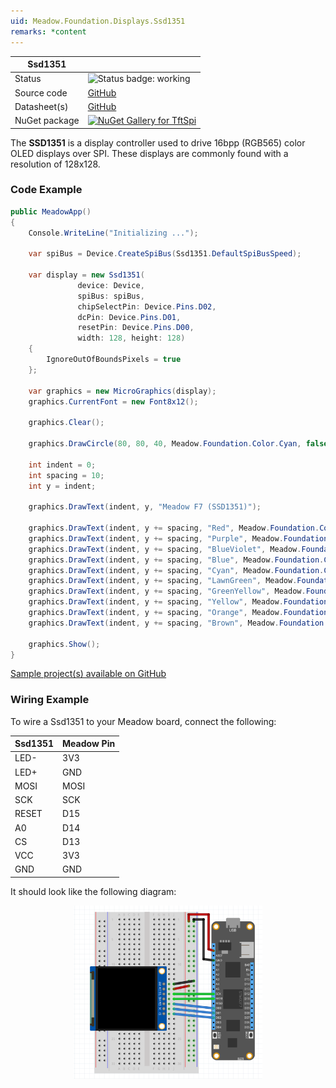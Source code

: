 ```yaml
---
uid: Meadow.Foundation.Displays.Ssd1351
remarks: *content
---
```


| Ssd1351 | |
|--------|--------|
| Status | <img src="https://img.shields.io/badge/Working-brightgreen" style="width: auto; height: -webkit-fill-available;" alt="Status badge: working" /> |
| Source code | [GitHub](https://github.com/WildernessLabs/Meadow.Foundation/tree/main/Source/Meadow.Foundation.Peripherals/Displays.TftSpi) |
| Datasheet(s) | [GitHub](https://github.com/WildernessLabs/Meadow.Foundation/tree/main/Source/Meadow.Foundation.Peripherals/Displays.TftSpi/Datasheet) |
| NuGet package | <a href="https://www.nuget.org/packages/Meadow.Foundation.Displays.TftSpi/" target="_blank"><img src="https://img.shields.io/nuget/v/Meadow.Foundation.Displays.TftSpi.svg?label=Meadow.Foundation.Displays.TftSpi" alt="NuGet Gallery for TftSpi" /></a> |

The **SSD1351** is a display controller used to drive 16bpp (RGB565) color OLED displays over SPI. These displays are commonly found with a resolution of 128x128.

### Code Example

```csharp
public MeadowApp()
{
    Console.WriteLine("Initializing ...");
  
    var spiBus = Device.CreateSpiBus(Ssd1351.DefaultSpiBusSpeed);

    var display = new Ssd1351(
               device: Device, 
               spiBus: spiBus,
               chipSelectPin: Device.Pins.D02,
               dcPin: Device.Pins.D01,
               resetPin: Device.Pins.D00,
               width: 128, height: 128)
    {
        IgnoreOutOfBoundsPixels = true
    };

    var graphics = new MicroGraphics(display);
    graphics.CurrentFont = new Font8x12();

    graphics.Clear();

    graphics.DrawCircle(80, 80, 40, Meadow.Foundation.Color.Cyan, false);

    int indent = 0;
    int spacing = 10;
    int y = indent;

    graphics.DrawText(indent, y, "Meadow F7 (SSD1351)");

    graphics.DrawText(indent, y += spacing, "Red", Meadow.Foundation.Color.Red);
    graphics.DrawText(indent, y += spacing, "Purple", Meadow.Foundation.Color.Purple);
    graphics.DrawText(indent, y += spacing, "BlueViolet", Meadow.Foundation.Color.BlueViolet);
    graphics.DrawText(indent, y += spacing, "Blue", Meadow.Foundation.Color.Blue);
    graphics.DrawText(indent, y += spacing, "Cyan", Meadow.Foundation.Color.Cyan);
    graphics.DrawText(indent, y += spacing, "LawnGreen", Meadow.Foundation.Color.LawnGreen);
    graphics.DrawText(indent, y += spacing, "GreenYellow", Meadow.Foundation.Color.GreenYellow);
    graphics.DrawText(indent, y += spacing, "Yellow", Meadow.Foundation.Color.Yellow);
    graphics.DrawText(indent, y += spacing, "Orange", Meadow.Foundation.Color.Orange);
    graphics.DrawText(indent, y += spacing, "Brown", Meadow.Foundation.Color.Brown);

    graphics.Show();
}

```

[Sample project(s) available on GitHub](https://github.com/WildernessLabs/Meadow.Foundation/tree/main/Source/Meadow.Foundation.Peripherals/Displays.TftSpi/Samples/Ssd1351_Sample)

### Wiring Example

 To wire a Ssd1351 to your Meadow board, connect the following:

| Ssd1351 | Meadow Pin |
|---------|------------|
| LED-    | 3V3        |
| LED+    | GND        |
| MOSI    | MOSI       |
| SCK     | SCK        |
| RESET   | D15        |
| A0      | D14        |
| CS      | D13        |
| VCC     | 3V3        |
| GND     | GND        |

It should look like the following diagram:

<img src="../../API_Assets/Meadow.Foundation.Displays.Tft.Ssd1351/Ssd1351_Fritzing.png" 
    style="width: 60%; display: block; margin-left: auto; margin-right: auto;" />




